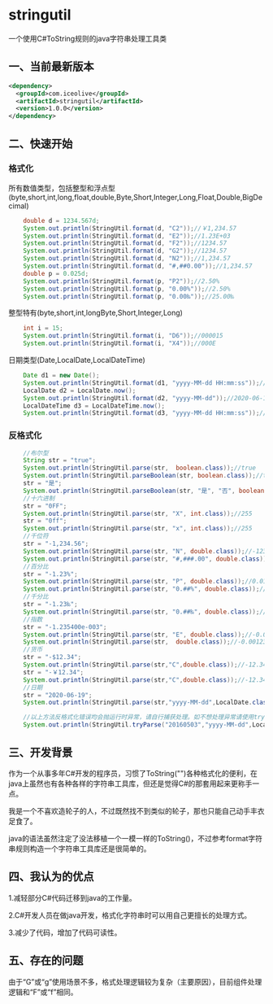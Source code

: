 # stringutil
一个使用C#ToString规则的java字符串处理工具类


## 一、当前最新版本
```xml
<dependency>
  <groupId>com.iceolive</groupId>
  <artifactId>stringutil</artifactId>
  <version>1.0.0</version>
</dependency>
```
## 二、快速开始
### 格式化
所有数值类型，包括整型和浮点型(byte,short,int,long,float,double,Byte,Short,Integer,Long,Float,Double,BigDecimal)
```java
    double d = 1234.567d;
    System.out.println(StringUtil.format(d, "C2"));//￥1,234.57
    System.out.println(StringUtil.format(d, "E2"));//1.23E+03
    System.out.println(StringUtil.format(d, "F2"));//1234.57
    System.out.println(StringUtil.format(d, "G2"));//1234.57
    System.out.println(StringUtil.format(d, "N2"));//1,234.57
    System.out.println(StringUtil.format(d, "#,##0.00"));//1,234.57
    double p = 0.025d;
    System.out.println(StringUtil.format(p, "P2"));//2.50%
    System.out.println(StringUtil.format(p, "0.00%"));//2.50%
    System.out.println(StringUtil.format(p, "0.00‰"));//25.00‰
```
整型特有(byte,short,int,longByte,Short,Integer,Long)
```java
    int i = 15;
    System.out.println(StringUtil.format(i, "D6"));//000015
    System.out.println(StringUtil.format(i, "X4"));//000E
```
日期类型(Date,LocalDate,LocalDateTime)
```java
    Date d1 = new Date();
    System.out.println(StringUtil.format(d1, "yyyy-MM-dd HH:mm:ss"));//2020-06-18 22:40:03
    LocalDate d2 = LocalDate.now();
    System.out.println(StringUtil.format(d2, "yyyy-MM-dd"));//2020-06-18
    LocalDateTime d3 = LocalDateTime.now();
    System.out.println(StringUtil.format(d3, "yyyy-MM-dd HH:mm:ss"));//2020-06-18 22:40:03
```
### 反格式化
```java
    //布尔型
    String str = "true";
    System.out.println(StringUtil.parse(str,  boolean.class));//true
    System.out.println(StringUtil.parseBoolean(str, boolean.class));//true
    str = "是";
    System.out.println(StringUtil.parseBoolean(str, "是", "否", boolean.class));//true
    //十六进制
    str = "0FF";
    System.out.println(StringUtil.parse(str, "X", int.class));//255
    str = "0ff";
    System.out.println(StringUtil.parse(str, "x", int.class));//255
    //千位符
    str = "-1,234.56";
    System.out.println(StringUtil.parse(str, "N", double.class));//-1234.56
    System.out.println(StringUtil.parse(str, "#,###.00", double.class));//-1234.56
    //百分比
    str = "-1.23%";
    System.out.println(StringUtil.parse(str, "P", double.class));//0.0123
    System.out.println(StringUtil.parse(str, "0.##%", double.class));//0.0123
    //千分比
    str = "-1.23‰";
    System.out.println(StringUtil.parse(str, "0.##‰", double.class));//0.00123
    //指数
    str = "-1.235400e-003";
    System.out.println(StringUtil.parse(str, "E", double.class));//-0.0012354
    System.out.println(StringUtil.parse(str,  double.class));//-0.0012354
    //货币
    str = "-$12.34";
    System.out.println(StringUtil.parse(str,"C",double.class));//-12.34
    str = "-￥12.34";
    System.out.println(StringUtil.parse(str,"C",double.class));//-12.34
    //日期
    str = "2020-06-19";
    System.out.println(StringUtil.parse(str,"yyyy-MM-dd",LocalDate.class));//2020-06-19

    //以上方法反格式化错误均会抛运行时异常，请自行捕获处理。如不想处理异常请使用tryParse方法,并提供出错默认值，进行反格式化
    System.out.println(StringUtil.tryParse("20160503","yyyy-MM-dd",LocalDate.now(),LocalDate.class));
```

## 三、开发背景

作为一个从事多年C#开发的程序员，习惯了ToString("")各种格式化的便利，在java上虽然也有各种各样的字符串工具库，但还是觉得C#的那套用起来更称手一点。

我是一个不喜欢造轮子的人，不过既然找不到类似的轮子，那也只能自己动手丰衣足食了。

java的语法虽然注定了没法移植一个一模一样的ToString()，不过参考format字符串规则构造一个字符串工具库还是很简单的。

## 四、我认为的优点
1.减轻部分C#代码迁移到java的工作量。

2.C#开发人员在做java开发，格式化字符串时可以用自己更擅长的处理方式。

3.减少了代码，增加了代码可读性。

## 五、存在的问题
由于“G”或“g”使用场景不多，格式处理逻辑较为复杂（主要原因），目前组件处理逻辑和“F”或“f”相同。